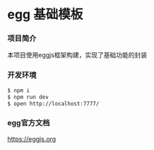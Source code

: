 # egg 基础模板

### 项目简介
本项目使用eggjs框架构建，实现了基础功能的封装
### 开发环境

```bash
$ npm i
$ npm run dev
$ open http://localhost:7777/
```

### egg官方文档
https://eggjs.org   